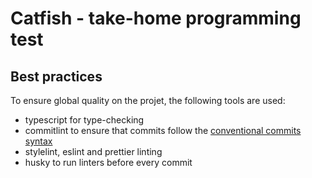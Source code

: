 # Catfish - take-home programming test

## Best practices

To ensure global quality on the projet, the following tools are used:

- typescript for type-checking
- commitlint to ensure that commits follow the [conventional commits syntax](https://www.conventionalcommits.org/en/v1.0.0/)
- stylelint, eslint and prettier linting
- husky to run linters before every commit
